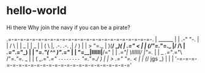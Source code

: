 # hello-world
Hi there
Why join the navy if you can be a pirate?

.=-=-=-=-=-=-=-=-=-=-=-=-=-=-=-=-=-=-=-=-=-=-=-=-.
|                     ______                     |
|                  .-"      "-.                  |
|                 /            \                 |
|     _          |              |          _     |
|    ( \         |,  .-.  .-.  ,|         / )    |
|     > "=._     | )(__/  \__)( |     _.=" <     |
|    (_/"=._"=._ |/     /\     \| _.="_.="\_)    |
|           "=._"(_     ^^     _)"_.="           |
|               "=\__|IIIIII|__/="               |
|              _.="| \IIIIII/ |"=._              |
|    _     _.="_.="\          /"=._"=._     _    |
|   ( \_.="_.="     `--------`     "=._"=._/ )   |
|    > _.="                            "=._ <    |
|   (_/   jgs                              \_)   |
|                                                |
'-=-=-=-=-=-=-=-=-=-=-=-=-=-=-=-=-=-=-=-=-=-=-=-='

